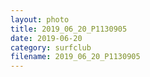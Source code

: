 ```yaml
---
layout: photo
title: 2019_06_20_P1130905
date: 2019-06-20
category: surfclub
filename: 2019_06_20_P1130905
---
```

